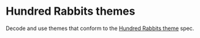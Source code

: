 # Hundred Rabbits themes

Decode and use themes that conform to the [Hundred Rabbits theme](https://github.com/hundredrabbits/Themes) spec.

